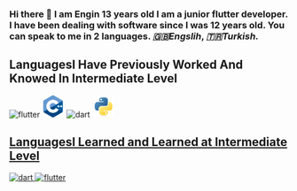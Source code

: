 ### Hi there 👋 I am Engin 13 years old I am a junior flutter developer. I have been dealing with software since I was 12 years old. You can speak to me in 2 languages. ***🇬🇧Engslih***, ***🇹🇷Turkish.***


<!--
**Enginbatintr/Enginbatintr** is a ✨ _special_ ✨ repository because its `README.md` (this file) appears on your GitHub profile.

Here are some ideas to get you started:

- 🔭 I’m currently working on ...
- 🌱 I’m currently learning ...
- 👯 I’m looking to collaborate on ...
- 🤔 I’m looking for help with ...
- 💬 Ask me about ...
- 📫 How to reach me: ...
- 😄 Pronouns: ...
- ⚡ Fun fact: ...
-->
## Languages ​​I Have Previously Worked And Knowed In Intermediate Level
<img src="https://www.vectorlogo.zone/logos/flutterio/flutterio-icon.svg" alt="flutter" width="40" height="40"/> <a>  <img src="https://raw.githubusercontent.com/devicons/devicon/master/icons/cplusplus/cplusplus-original.svg" alt="cplusplus" width="40" height="40"/> <a>  <img src="https://www.vectorlogo.zone/logos/dartlang/dartlang-icon.svg" alt="dart" width="40" height="40"/> <a> <a href="https://www.python.org" target="_blank"> <img src="https://raw.githubusercontent.com/devicons/devicon/master/icons/python/python-original.svg" alt="python" width="40" height="40"/>

## Languages ​​I Learned and Learned at Intermediate Level

<a href="https://dart.dev" target="_blank"> <img src="https://www.vectorlogo.zone/logos/dartlang/dartlang-icon.svg" alt="dart" width="40" height="40"/>
<a href="https://flutter.dev" target="_blank"> <img src="https://www.vectorlogo.zone/logos/flutterio/flutterio-icon.svg" alt="flutter" width="40" height="40"/>
